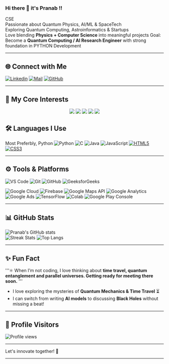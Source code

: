 ### Hi there 👋 it's Pranab !!

 CSE  
 Passionate about Quantum Physics, AI/ML & SpaceTech   
 Exploring Quantum Computing, Astroinformatics & Startups  
 Love blending **Physics + Computer Science** into meaningful projects
 Goal: Become a **Quantum Computing / AI Research Engineer** with strong foundation in PYTHON Development

---

## 🌐 Connect with Me

[![Linkedin](https://img.shields.io/badge/LinkedIn-blue?style=for-the-badge&logo=linkedin&logoColor=white)](https://linkedin.com/in/pranabsantra)
[![Mail](https://img.shields.io/badge/Email-D14836?style=for-the-badge&logo=gmail&logoColor=white)](mailto:pranabsantra466@gmail.com)
[![GitHub](https://img.shields.io/badge/GitHub-000?style=for-the-badge&logo=github&logoColor=white)](https://github.com/PranabSantra45)

---

## 🔬 My Core Interests  
<p align="center">
  <a href="#"><img src="https://img.shields.io/badge/Physics-%23007ACC.svg?&style=for-the-badge&logo=atom&logoColor=white" /></a>
  <a href="#"><img src="https://img.shields.io/badge/Quantum%20Mechanics-%239B59B6.svg?&style=for-the-badge&logo=quora&logoColor=white" /></a>
  <a href="#"><img src="https://img.shields.io/badge/Artificial%20Intelligence-%2300C4CC.svg?&style=for-the-badge&logo=openai&logoColor=white" /></a>
  <a href="#"><img src="https://img.shields.io/badge/Machine%20Learning-%23FF6F00.svg?&style=for-the-badge&logo=python&logoColor=white" /></a>
  <a href="#"><img src="https://img.shields.io/badge/Quantum%20Computing-%232E8B57.svg?&style=for-the-badge&logo=ibm&logoColor=white" /></a>
</p>


## 🛠️ Languages I Use

Most Preferbly, Python
![Python](https://img.shields.io/badge/Python-3776AB?style=for-the-badge&logo=python&logoColor=white)
![C](https://img.shields.io/badge/C-00599C?style=for-the-badge&logo=c&logoColor=white)
![Java](https://img.shields.io/badge/Java-007396?style=for-the-badge&logo=java&logoColor=white)
![JavaScript](https://img.shields.io/badge/JavaScript-F7DF1E?style=for-the-badge&logo=javascript&logoColor=black)
[![HTML5](https://img.shields.io/badge/HTML5-E34F26?style=for-the-badge&logo=html5&logoColor=white)](https://developer.mozilla.org/en-US/docs/Web/HTML)
[![CSS3](https://img.shields.io/badge/CSS3-1572B6?style=for-the-badge&logo=css3&logoColor=white)](https://developer.mozilla.org/en-US/docs/Web/CSS)

---

## ⚙️ Tools & Platforms

![VS Code](https://img.shields.io/badge/VS%20Code-0078D4?style=for-the-badge&logo=visualstudiocode&logoColor=white)
![Git](https://img.shields.io/badge/Git-F05032?style=for-the-badge&logo=git&logoColor=white)
![GitHub](https://img.shields.io/badge/GitHub-100000?style=for-the-badge&logo=github&logoColor=white)
![GeeksforGeeks](https://img.shields.io/badge/GeeksforGeeks-0F9D58?style=for-the-badge&logo=geeksforgeeks&logoColor=white)

![Google Cloud](https://img.shields.io/badge/Google%20Cloud-4285F4?style=for-the-badge&logo=google-cloud&logoColor=white)
![Firebase](https://img.shields.io/badge/Firebase-FFCA28?style=for-the-badge&logo=firebase&logoColor=black)
![Google Maps API](https://img.shields.io/badge/Google%20Maps-4285F4?style=for-the-badge&logo=google-maps&logoColor=white)
![Google Analytics](https://img.shields.io/badge/Google%20Analytics-E37400?style=for-the-badge&logo=google-analytics&logoColor=white)
![Google Ads](https://img.shields.io/badge/Google%20Ads-4285F4?style=for-the-badge&logo=google-ads&logoColor=white)
![TensorFlow](https://img.shields.io/badge/TensorFlow-FF6F00?style=for-the-badge&logo=tensorflow&logoColor=white)
![Colab](https://img.shields.io/badge/Colab-F9AB00?style=for-the-badge&logo=googlecolab&logoColor=black)
![Google Play Console](https://img.shields.io/badge/Google%20Play-414141?style=for-the-badge&logo=google-play&logoColor=white)


---

## 📊 GitHub Stats

![Pranab's GitHub stats](https://github-readme-stats.vercel.app/api?username=PranabSantra45&show_icons=true&theme=radical)  
![Streak Stats](https://streak-stats.demolab.com?user=PranabSantra45&theme=tokyonight)
![Top Langs](https://github-readme-stats.vercel.app/api/top-langs/?username=PranabSantra45&layout=compact&theme=merko)

---

## ✨ Fun Fact

'''⚛️ When I’m not coding, I love thinking about **time travel, quantum entanglement and parallel universes. Getting ready for meeting there soon.** '''
- I love exploring the mysteries of **Quantum Mechanics & Time Travel** ⏳
- I can switch from writing **AI models** to discussing **Black Holes**  without missing a beat!  

---

## 👀 Profile Visitors
![Profile views](https://komarev.com/ghpvc/?username=PranabSantra45&color=blue&style=flat-square)

---

Let's innovate together! 🚀

---
